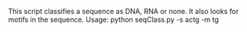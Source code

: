 This script classifies a sequence as DNA, RNA or none. It also looks for motifs in the sequence. 
Usage:
  python seqClass.py -s actg -m tg
